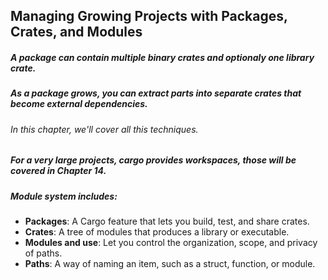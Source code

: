 ## Managing Growing Projects with Packages, Crates, and Modules

##### A package can contain multiple binary crates and optionaly one library crate.
##### As a package grows, you can extract parts into separate crates that become external dependencies.
###### In this chapter, we'll cover all this techniques.
##### For a very large projects, cargo provides workspaces, those will be covered in Chapter 14.
##### Module system includes:
- **Packages**: A Cargo feature that lets you build, test, and share crates.
- **Crates**: A tree of modules that produces a library or executable.
- **Modules and use**: Let you control the organization, scope, and privacy of paths.
- **Paths**: A way of naming an item, such as a struct, function, or module.
